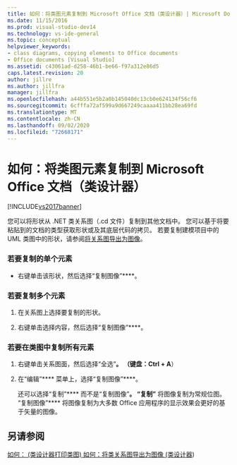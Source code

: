 ```yaml
---
title: 如何：将类图元素复制到 Microsoft Office 文档（类设计器）| Microsoft Docs
ms.date: 11/15/2016
ms.prod: visual-studio-dev14
ms.technology: vs-ide-general
ms.topic: conceptual
helpviewer_keywords:
- class diagrams, copying elements to Office documents
- Office documents [Visual Studio]
ms.assetid: c43061ad-d258-46b1-be66-f97a312e86d5
caps.latest.revision: 20
author: jillre
ms.author: jillfra
manager: jillfra
ms.openlocfilehash: a44b551e5b2a0b145040dc13cb0e624134f56cf6
ms.sourcegitcommit: 6cfffa72af599a9d667249caaaa411bb28ea69fd
ms.translationtype: MT
ms.contentlocale: zh-CN
ms.lasthandoff: 09/02/2020
ms.locfileid: "72668171"
---
```

# <a name="how-to-copy-class-diagram-elements-to-a-microsoft-office-document-class-designer"></a>如何：将类图元素复制到 Microsoft Office 文档（类设计器）
[!INCLUDE[vs2017banner](../includes/vs2017banner.md)]

您可以将形状从 .NET 类关系图（.cd 文件）复制到其他文档中。 您可以基于将要粘贴到的文档的类型获取形状或及其底层代码的拷贝。 若要复制建模项目中的 UML 类图中的形状，请参阅[将关系图导出为图像](../modeling/export-diagrams-as-images.md)。

### <a name="to-copy-a-single-element"></a>若要复制的单个元素

- 右键单击该形状，然后选择“复制图像”****。

### <a name="to-copy-several-elements"></a>若要复制多个元素

1. 在关系图上选择要复制的形状。

2. 右键单击选择内容，然后选择“复制图像”****。

### <a name="to-copy-all-the-elements-in-a-class-diagram"></a>若要在类图中复制所有元素

1. 右键单击关系图面，然后选择“全选”****。 （键盘：Ctrl + A****）

2. 在“编辑”**** 菜单上，选择“复制图像”****。

   还可以选择“复制”**** 而不是“复制图像”****。 “复制”**** 将图像复制为常规位图。 “复制图像”**** 将图像复制为大多数 Office 应用程序的显示效果会更好的基于矢量的图像。

## <a name="see-also"></a>另请参阅
 [如何： (类设计器打印类图) ](../ide/how-to-print-class-diagrams-class-designer.md) [如何：将类关系图导出为图像 (类设计器](../ide/how-to-export-class-diagrams-as-images-class-designer.md)) 
